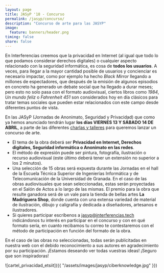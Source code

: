 ```yaml
---
layout: page
title: JASyP '18 - Concurso
permalink: /jasyp/concurso/
description: "Concurso de arte para las JASYP"
image:
  feature: banners/header.png
timing: false
share: false
---
```


En Interferencias creemos que la privacidad en Internet (al igual que todo lo que podamos considerar derechos digitales) o cualquier aspecto relacionado con la seguridad informática, es cosa de **todos los usuarios**. A veces, para llegar a la mayor cantidad posible de usuarios y concienciar es necesario impactar, como por ejemplo ha hecho *Black Mirror* llegando a millones de espectadores, que después de la emisión de algunos episodios en concreto ha generado un debate social que ha llegado a durar meses; pero esto no solo pasa con el formato audiovisual, ciertos libros como *1984*, *Un mundo feliz* o *Fahrenheit 451* son considerados hoy en día clásicos para tratar temas sociales que pueden estar relacionados con este campo desde diferentes puntos de vista.

En las JASyP (Jornadas de Anonimato, Seguridad y Privacidad) que como ya hemos anunciado tendrán lugar **los días VIERNES 13 Y SÁBADO 14 DE ABRIL**, a parte de las diferentes [charlas y talleres](https://interferencias.tech/jasyp/) para queremos lanzar un concurso de arte.

- El tema de la obra deberá ser **Privacidad en Internet, Derechos digitales, Seguridad informática o Anonimato en las redes**.
- El método de expresión puede ser pintura, fotografía, ilustración o recurso audiovisual (este último deberá tener un extensión no superior a los 2 minutos).
- Una selección de 15 obras será expuesta durante las Jornadas en el hall de la Escuela Técnica Superior de Ingenierías Informática y de Telecomunicación de la Universidad de Granada. En el caso de las obras audiovisuales que sean seleccionadas, estas serán proyectadas en el Salón de Actos a lo largo de las mismas. El premio para la obra que resulte ganadora será de un vale para la tienda de bellas artes **La Madriguera Shop**, donde cuenta con una extensa variedad de material de ilustración, dibujo y caligrafía y dedicada a diseñadores, artesanos e ilustradores.
- Si quieres participar escríbenos a [jasyp@interferencias.tech](mailto:jasyp@interferencias.tech) indicándonos tu interés en participar en el concurso y con en qué formato sería, en cuanto recibamos tu correo te contestaremos con el método de participación en función del formato de la obra.

En el caso de las obras no seleccionadas, todas serán publicitadas en nuestra web con el debido reconocimiento a sus autores en agradecimiento por su participación. ¡Estamos deseando ver todas vuestras ideas! ¡Seguro que son inspiradoras!

![cartel_privacidad_etsiit]({{ "/assets/images/jasyp/ciberknowledge.jpg" }})
